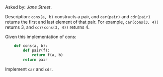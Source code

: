 Asked by: *Jane Street*.

Description: `cons(a, b)` constructs a pair, and `car(pair)` and `cdr(pair)` returns the first and last element of that pair. For example, `car(cons(3, 4))` returns 3, and `cdr(cons(3, 4))` returns 4.

Given this implementation of cons:

```python
	def cons(a, b):
    	def pair(f):
    	    return f(a, b)
    	return pair
```


Implement `car` and `cdr`.
